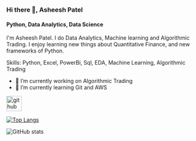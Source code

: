 ### Hi there 👋, Asheesh Patel
#### Python, Data Analytics, Data Science
I'm Asheesh Patel. I do Data Analytics, Machine learning and Algorithmic Trading. I enjoy learning new things about Quantitative Finance, and new frameworks of Python.

Skills: Python, Excel, PowerBi, Sql, EDA, Machine Learning, Algorithmic Trading

- 🔭 I’m currently working on Algorithmic Trading 
- 🌱 I’m currently learning Git and AWS 


[<img src='https://cdn.jsdelivr.net/npm/simple-icons@3.0.1/icons/github.svg' alt='github' height='40'>](https://github.com/asheeshpatel1996)  

[![Top Langs](https://github-readme-stats.vercel.app/api/top-langs/?username=asheeshpatel1996)](https://github.com/anuraghazra/github-readme-stats)

![GitHub stats](https://github-readme-stats.vercel.app/api?username=asheeshpatel1996&show_icons=true&count_private=true)  

